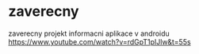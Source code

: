 # zaverecny
zaverecny projekt
informacni aplikace v androidu 
https://www.youtube.com/watch?v=rdGpT1pIJlw&t=55s
